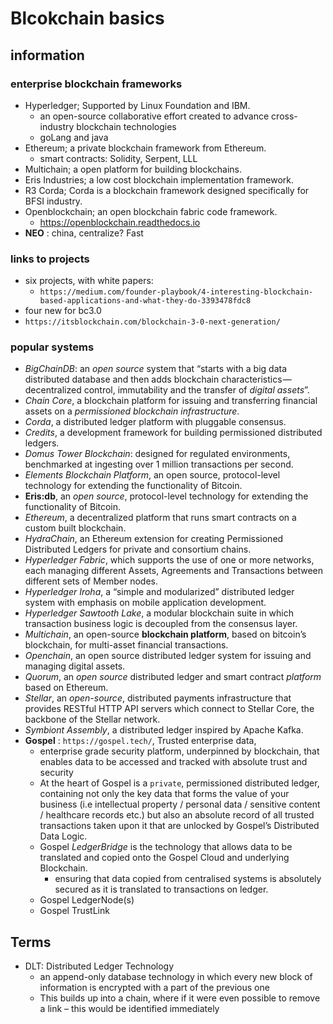 # Blcokchain basics

## information
### enterprise blockchain frameworks
* Hyperledger; Supported by Linux Foundation and IBM.
  * an open-source collaborative effort created to advance cross-industry blockchain technologies
  * goLang and java
* Ethereum; a private blockchain framework from Ethereum.
  * smart contracts: Solidity, Serpent, LLL
* Multichain; a open platform for building blockchains.
* Eris Industries; a low cost blockchain implementation framework.
* R3 Corda; Corda is a blockchain framework designed specifically for BFSI industry.
* Openblockchain; an open blockchain fabric code framework.
  * https://openblockchain.readthedocs.io
* **NEO** : china, centralize?  Fast 

### links to projects 
* six projects, with white papers:
  * `https://medium.com/founder-playbook/4-interesting-blockchain-based-applications-and-what-they-do-3393478fdc8`
 * four new for bc3.0
  * `https://itsblockchain.com/blockchain-3-0-next-generation/`


### popular systems
* *BigChainDB*: an *open source* system that “starts with a big data distributed database and then adds blockchain characteristics — decentralized control, immutability and the transfer of *digital assets*”.
* *Chain Core*, a blockchain platform for issuing and transferring financial assets on a *permissioned blockchain infrastructure*.
* *Corda*, a distributed ledger platform with pluggable consensus.
* *Credits*, a development framework for building permissioned distributed ledgers.
* *Domus Tower Blockchain*: designed for regulated environments, benchmarked at ingesting over 1 million transactions per second.
* *Elements Blockchain Platform*, an open source, protocol-level technology for extending the functionality of Bitcoin.
* **Eris:db**, an *open source*, protocol-level technology for extending the functionality of Bitcoin.
* *Ethereum*, a decentralized platform that runs smart contracts on a custom built blockchain.
* *HydraChain*, an Ethereum extension for creating Permissioned Distributed Ledgers for private and consortium chains.
* *Hyperledger Fabric*, which supports the use of one or more networks, each managing different Assets, Agreements and Transactions between different sets of Member nodes.
* *Hyperledger Iroha*, a “simple and modularized” distributed ledger system with emphasis on mobile application development.
* *Hyperledger Sawtooth Lake*, a modular blockchain suite in which transaction business logic is decoupled from the consensus layer.
* *Multichain*, an open-source **blockchain platform**, based on bitcoin’s blockchain, for multi-asset financial transactions.
* *Openchain*, an open source distributed ledger system for issuing and managing digital assets.
* *Quorum*, an *open source* distributed ledger and smart contract *platform* based on Ethereum.
* *Stellar*, an *open-source*, distributed payments infrastructure that provides RESTful HTTP API servers which connect to Stellar Core, the backbone of the Stellar network.
* *Symbiont Assembly*, a distributed ledger inspired by Apache Kafka.
* **Gospel** : `https://gospel.tech/`, Trusted enterprise data,
  * enterprise grade security platform, underpinned by blockchain, that enables data to be accessed and tracked with absolute trust and security
  * At the heart of Gospel is a `private`, permissioned distributed ledger, containing not only the key data that forms the value of your business (i.e intellectual property / personal data / sensitive content / healthcare records etc.) but also an absolute record of all trusted transactions taken upon it that are unlocked by Gospel’s Distributed Data Logic.
  * Gospel *LedgerBridge* is the technology that allows data to be translated and copied onto the Gospel Cloud and underlying Blockchain.
    * ensuring that data copied from centralised systems is absolutely secured as it is translated to transactions on ledger.
  * Gospel LedgerNode(s)
  * Gospel TrustLink
## Terms
* DLT:  Distributed Ledger Technology
  * an append-only database technology in which every new block of information is encrypted with a part of the previous one
  * This builds up into a chain, where if it were even possible to remove a link – this would be identified immediately
